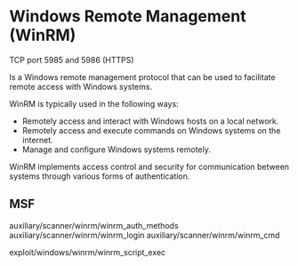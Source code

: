 # Windows Remote Management (WinRM)

TCP port 5985 and 5986 (HTTPS)

Is a Windows remote management protocol that can be used to facilitate remote access with Windows systems.

WinRM is typically used in the following ways:
- Remotely access and interact with Windows hosts on a local network.
- Remotely access and execute commands on Windows systems on the internet.
- Manage and configure Windows systems remotely.

WinRM implements access control and security for communication between systems through various forms of authentication.






## MSF

auxiliary/scanner/winrm/winrm_auth_methods
auxiliary/scanner/winrm/winrm_login
auxiliary/scanner/winrm/winrm_cmd

exploit/windows/winrm/winrm_script_exec